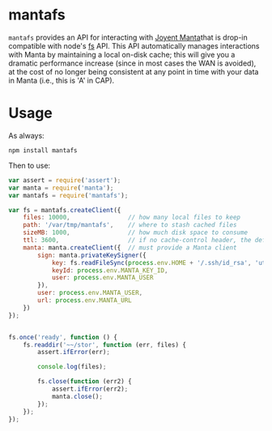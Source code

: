 # mantafs

`mantafs` provides an API for interacting with
[Joyent Manta](http://www.joyent.com/products/manta)that is drop-in compatible
with node's [fs](http://nodejs.org/api/fs.html) API.  This API automatically
manages interactions with Manta by maintaining a local on-disk cache; this will
give you a dramatic performance increase (since in most cases the WAN is
avoided), at the cost of no longer being consistent at any point in time with
your data in Manta (i.e., this is 'A' in CAP).

# Usage

As always:

    npm install mantafs

Then to use:

```javascript
var assert = require('assert');
var manta = require('manta');
var mantafs = require('mantafs');

var fs = mantafs.createClient({
    files: 10000,                // how many local files to keep
    path: '/var/tmp/mantafs',    // where to stash cached files
    sizeMB: 1000,                // how much disk space to consume
    ttl: 3600,                   // if no cache-control header, the default TTL
    manta: manta.createClient({  // must provide a Manta client
        sign: manta.privateKeySigner({
            key: fs.readFileSync(process.env.HOME + '/.ssh/id_rsa', 'utf8'),
            keyId: process.env.MANTA_KEY_ID,
            user: process.env.MANTA_USER
        }),
        user: process.env.MANTA_USER,
        url: process.env.MANTA_URL
    })
});


fs.once('ready', function () {
    fs.readdir('~~/stor', function (err, files) {
        assert.ifError(err);

        console.log(files);

        fs.close(function (err2) {
            assert.ifError(err2);
            manta.close();
        });
    });
});

```
